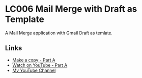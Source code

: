 # LC006 Mail Merge with Draft as Template

A Mail Merge application with Gmail Draft as temlate.

## Links

- [Make a copy - Part A](https://docs.google.com/spreadsheets/d/1vy3Qqvv92Qz_PvFzDxjVM4l7FF3ijOTC24lDLMyreK4/copy)
- [Watch on YouTube - Part A](https://youtu.be/J-YEwIDwl_8)
- [My YouTube Channel](https://youtube.com/ashtonfei/)
